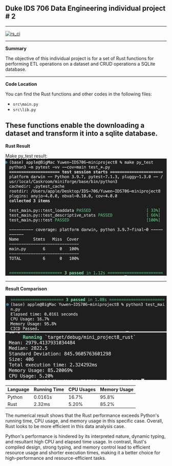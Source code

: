 ## Duke IDS 706 Data Engineering individual project # 2
---

[![rs_ci](https://github.com/nogibjj/Yuwen-IDS706-miniproject8/actions/workflows/rs_cicd.yml/badge.svg)](https://github.com/nogibjj/Yuwen-IDS706-miniproject8/actions/workflows/rs_cicd.yml)

---

**Summary**

The objective of this individual project is for a set of Rust functions for performing ETL operations on a dataset and CRUD operations a SQLite database.

---

**Code Location**

You can find the Rust functions and other codes in the following files:
- `src\main.py`
- `src\lib.py`



These functions enable the downloading a dataset and transform it into a sqlite database.
---


**Rust Result**

Make py_test result:
![Alt text](<py_test_result.png>)


---

**Result Comparison**

![Alt text](<py_result.png>)
![Alt text](<rs_result.png>)

Language | Running Time | CPU Usages | Memory Usage 
--- | --- | --- | --- 
Python | 0.0161s | 16.7% | 95.8% 
Rust | 2.32ms | 5.20% | 85.2% 

The numerical result shows that the Rust performance exceeds Python's running time, CPU usage, and memory usage in this specific case. Overall, Rust looks to be more efficient in this data analysis case.

Python's performance is hindered by its interpreted nature, dynamic typing, and resultant high CPU and elapsed time usage. In contrast, Rust's compiled design, strong typing, and memory control lead to efficient resource usage and shorter execution times, making it a better choice for high-performance and resource-efficient tasks.

